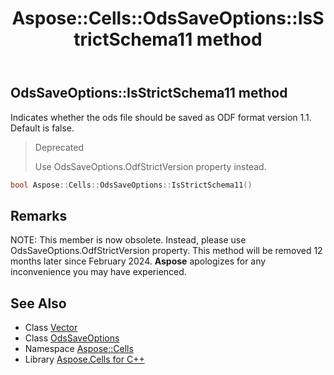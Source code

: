 ﻿---
title: Aspose::Cells::OdsSaveOptions::IsStrictSchema11 method
linktitle: IsStrictSchema11
second_title: Aspose.Cells for C++ API Reference
description: 'Aspose::Cells::OdsSaveOptions::IsStrictSchema11 method. Indicates whether the ods file should be saved as ODF format version 1.1. Default is false in C++.'
type: docs
weight: 800
url: /cpp/aspose.cells/odssaveoptions/isstrictschema11/
---
## OdsSaveOptions::IsStrictSchema11 method


Indicates whether the ods file should be saved as ODF format version 1.1. Default is false.


>Deprecated
>
>Use OdsSaveOptions.OdfStrictVersion property instead. 
```cpp
bool Aspose::Cells::OdsSaveOptions::IsStrictSchema11()
```

## Remarks


NOTE: This member is now obsolete. Instead, please use OdsSaveOptions.OdfStrictVersion property. This method will be removed 12 months later since February 2024. **Aspose** apologizes for any inconvenience you may have experienced.


## See Also

* Class [Vector](../../vector/)
* Class [OdsSaveOptions](../)
* Namespace [Aspose::Cells](../../)
* Library [Aspose.Cells for C++](../../../)
